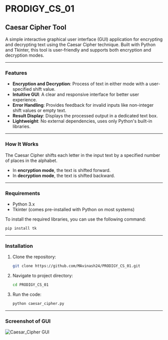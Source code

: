 # PRODIGY_CS_01

## Caesar Cipher Tool

A simple interactive graphical user interface (GUI) application for encrypting and decrypting text using the Caesar Cipher technique. Built with Python and Tkinter, this tool is user-friendly and supports both encryption and decryption modes.

---

### Features
- **Encryption and Decryption**: Process of text in either mode with a user-specified shift value.
- **Intuitive GUI**: A clear and responsive interface for better user experience.
- **Error Handling**: Provides feedback for invalid inputs like non-integer shift values or empty text.
- **Result Display**: Displays the processed output in a dedicated text box.
- **Lightweight**: No external dependencies, uses only Python's built-in libraries.

---

### How It Works
The Caesar Cipher shifts each letter in the input text by a specified number of places in the alphabet. 
- In **encryption mode**, the text is shifted forward.
- In **decryption mode**, the text is shifted backward.

---

### Requirements
- Python 3.x
- Tkinter (comes pre-installed with Python on most systems)
  
To install the required libraries, you can use the following command:

```bash
pip install tk
```

---

### Installation

1. Clone the repository:
   ```bash
   git clone https://github.com/MAvinash24/PRODIGY_CS_01.git
   ```
   
2. Navigate to project directory:
   ```bash
   cd PRODIGY_CS_01
   ```
   
3. Run the code:
   ```bash
   python caesar_cipher.py
   ```
   
---


### Screenshot of GUI

![Caesar_Cipher GUI](https://github.com/user-attachments/assets/4bc0705d-3e9a-4d59-9028-acc5750d4e75)
